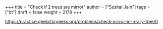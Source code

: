 +++
title = "Check if 2 trees are mirror"
author = ["Seshal Jain"]
tags = ["bt"]
draft = false
weight = 2178
+++

<https://practice.geeksforgeeks.org/problems/check-mirror-in-n-ary-tree/0>
